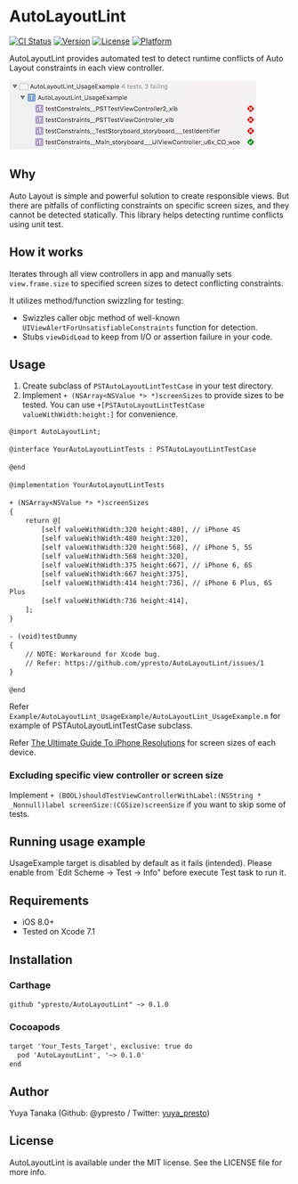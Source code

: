 # AutoLayoutLint

[![CI Status](https://img.shields.io/circleci/project/ypresto/AutoLayoutLint.svg?style=flat)](https://circleci.com/gh/ypresto/AutoLayoutLint)
[![Version](https://img.shields.io/cocoapods/v/AutoLayoutLint.svg?style=flat)](http://cocoapods.org/pods/AutoLayoutLint)
[![License](https://img.shields.io/cocoapods/l/AutoLayoutLint.svg?style=flat)](http://cocoapods.org/pods/AutoLayoutLint)
[![Platform](https://img.shields.io/cocoapods/p/AutoLayoutLint.svg?style=flat)](http://cocoapods.org/pods/AutoLayoutLint)

AutoLayoutLint provides automated test to detect runtime conflicts of Auto Layout
constraints in each view controller.

![screenshot.png](screenshot.png)

## Why

Auto Layout is simple and powerful solution to create responsible views.
But there are pitfalls of conflicting constraints on specific screen sizes,
and they cannot be detected statically. This library helps detecting runtime
conflicts using unit test.

## How it works

Iterates through all view controllers in app and manually sets
`view.frame.size` to specified screen sizes to detect conflicting constraints.

It utilizes method/function swizzling for testing:

- Swizzles caller objc method of well-known `UIViewAlertForUnsatisfiableConstraints` function for detection.
- Stubs `viewDidLoad` to keep from I/O or assertion failure in your code.

## Usage

1. Create subclass of `PSTAutoLayoutLintTestCase` in your test directory.
2. Implement `+ (NSArray<NSValue *> *)screenSizes` to provide sizes to be tested.
   You can use `+[PSTAutoLayoutLintTestCase valueWithWidth:height:]` for convenience.

```objc
@import AutoLayoutLint;

@interface YourAutoLayoutLintTests : PSTAutoLayoutLintTestCase

@end

@implementation YourAutoLayoutLintTests

+ (NSArray<NSValue *> *)screenSizes
{
    return @[
        [self valueWithWidth:320 height:480], // iPhone 4S
        [self valueWithWidth:480 height:320],
        [self valueWithWidth:320 height:568], // iPhone 5, 5S
        [self valueWithWidth:568 height:320],
        [self valueWithWidth:375 height:667], // iPhone 6, 6S
        [self valueWithWidth:667 height:375],
        [self valueWithWidth:414 height:736], // iPhone 6 Plus, 6S Plus
        [self valueWithWidth:736 height:414],
    ];
}

- (void)testDummy
{
    // NOTE: Workaround for Xcode bug.
    // Refer: https://github.com/ypresto/AutoLayoutLint/issues/1
}

@end
```

Refer `Example/AutoLayoutLint_UsageExample/AutoLayoutLint_UsageExample.m` for
example of PSTAutoLayoutLintTestCase subclass.

Refer [The Ultimate Guide To iPhone Resolutions](http://www.paintcodeapp.com/news/ultimate-guide-to-iphone-resolutions) for screen sizes of each device.

### Excluding specific view controller or screen size

Implement `+ (BOOL)shouldTestViewControllerWithLabel:(NSString * _Nonnull)label screenSize:(CGSize)screenSize`
   if you want to skip some of tests.


## Running usage example

UsageExample target is disabled by default as it fails (intended).
Please enable from `Edit Scheme -> Test -> Info" before execute Test task to run it.

## Requirements

- iOS 8.0+
- Tested on Xcode 7.1

## Installation

### Carthage

```
github "ypresto/AutoLayoutLint" ~> 0.1.0
```

### Cocoapods

```
target 'Your_Tests_Target', exclusive: true do
  pod 'AutoLayoutLint', '~> 0.1.0'
end
```

## Author

Yuya Tanaka (Github: @ypresto / Twitter: [yuya_presto](https://twitter.com/yuya_presto))

## License

AutoLayoutLint is available under the MIT license. See the LICENSE file for more info.
